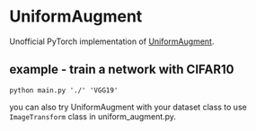 # UniformAugment

Unofficial PyTorch implementation of [UniformAugment](https://arxiv.org/abs/2003.14348).

## example - train a network with CIFAR10
```
python main.py './' 'VGG19'
```

you can also try UniformAugment with your dataset class to use ```ImageTransform``` class in uniform_augment.py.
